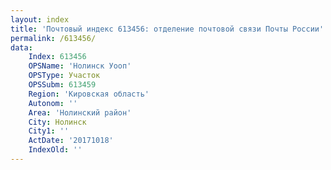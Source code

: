 ```yaml
---
layout: index
title: 'Почтовый индекс 613456: отделение почтовой связи Почты России'
permalink: /613456/
data:
    Index: 613456
    OPSName: 'Нолинск Уооп'
    OPSType: Участок
    OPSSubm: 613459
    Region: 'Кировская область'
    Autonom: ''
    Area: 'Нолинский район'
    City: Нолинск
    City1: ''
    ActDate: '20171018'
    IndexOld: ''
---
```

